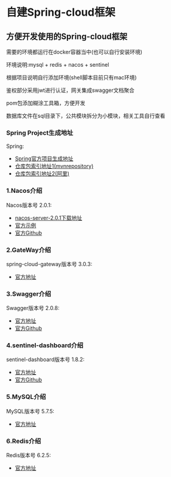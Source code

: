 # 自建Spring-cloud框架

## 方便开发使用的Spring-cloud框架

需要的环境都运行在docker容器当中(也可以自行安装环境)

环境说明:mysql + redis + nacos + sentinel

根据项目说明自行添加环境(shell脚本目前只有mac环境)

鉴权部分采用jwt进行认证，网关集成swagger文档聚合

pom包添加糊涂工具箱，方便开发

数据库文件在sql目录下，公共模块拆分为小模块，相关工具自行查看

### Spring Project生成地址

Spring:

* [Spring官方项目生成地址](https://start.spring.io/)
* [仓库包索引地址1(mvnrepository)](https://mvnrepository.com/)
* [仓库包索引地址2(阿里)](https://maven.aliyun.com/mvn/guide)

### 1.Nacos介绍

Nacos版本号 2.0.1:

* [nacos-server-2.0.1下载地址](https://github.com/alibaba/nacos/releases/tag/2.0.1)
* [官方示例](http://console.nacos.io/nacos/index.html#/login)
* [官方Github](https://github.com/alibaba/nacos)

### 2.GateWay介绍

spring-cloud-gateway版本号 3.0.3:

* [官方地址](https://spring.io/projects/spring-cloud-gateway)

### 3.Swagger介绍

Swagger版本号 2.0.8:

* [官方地址](https://xiaoym.gitee.io/knife4j/)
* [官方Github](https://github.com/xiaoymin/swagger-bootstrap-ui)

### 4.sentinel-dashboard介绍

sentinel-dashboard版本号 1.8.2:

* [官方地址](https://www.gitmemory.com/alibaba/Sentinel)
* [官方Github](https://github.com/alibaba/Sentinel)

### 5.MySQL介绍

MySQL版本号 5.7.5:

* [官方地址](https://www.mysql.com)

### 6.Redis介绍

Redis版本号 6.2.5:

* [官方地址](https://redis.io)